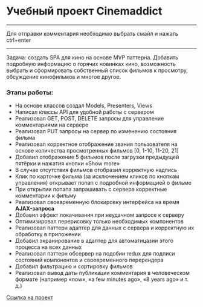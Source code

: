 <h1>Учебный проект Cinemaddict</h1>
<hr>
<p>Для отправки комментария необходимо выбрать смайл и нажать ctrl+enter</p>
<hr>
<p>Задача: создать SPA для кино на основе MVP паттерна. Добавить подробную информацию о горячих новинках кино, возможность выбрать и сформировать собственный список фильмов к просмотру, обсуждение кинофильмов и многое другое.</p>
<h3>Этапы работы:</h3>
<ul>
<li>На основе классов создал Models, Presenters, Views</li>
<li>Написал классы API для удобной работы с сервером</li>
<li>Реализовал GET, POST, DELETE запросы для управление комментариями на сервере</li>
<li>Реализовал PUT запросы на сервер по изменению состояния фильма</li>
<li>Реализовал корректное отображение звания пользователя на основе количества просмотренных фильмов [0, 1-10, 11-20, 21]</li>
<li>Добавил отображение 5 фильмов после загрузки предыдущей пятёрки и нажатия кнопки «Show more»</li>
<li>В случае отсутствия фильмов отобразил корректную надпись</li>
<li>Клик по карточке фильма (за исключением кликов по кнопкам управления) открывает попап с подробной информацией о фильме</li>
<li>При открытии попапа запрашивать с сервера корректные комментарии к фильму</li>
<li>Реализовал своевременную блокировку интерфейса на время <b>AJAX-запроса</b></li>
<li>Добавил эффект покачивания при неудачном запросе к серверу</li>
<li>Оптимизировал перерисовку только необходимых компонентов</li>
<li>Реализовал паттерн адаптер для данных с сервера и корректную их обработку в приложении</li>
<li>Добавил экранирование в адаптер для автоматицазии этого процесса на всех данных</li>
<li>Реализовал паттерн обсервер на подобии redux для подписи состояний компонентов и своевременного перерендера</li>
<li>Добавил фильтрацию и сортировку фильмов</li>
<li>Реализовал вывод даты публикации комментария в человеческом формате (например «now», «a few minutes ago», «8 years ago» и т. д.)</li>
</ul>

<a href="https://andy-rosa.github.io/cinemaddict/">Ссылка на проект</a>
